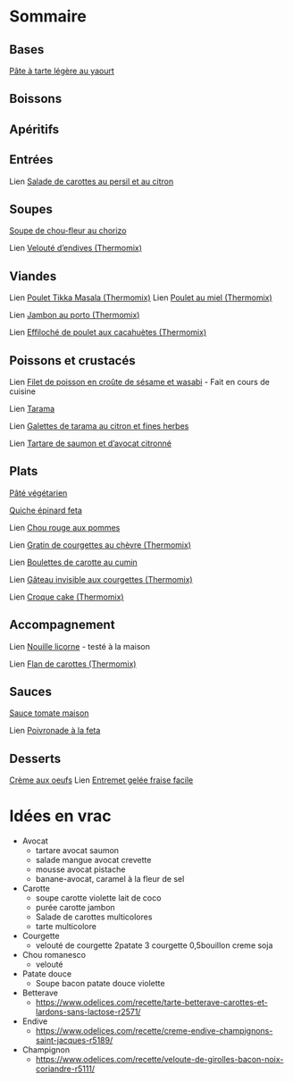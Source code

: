 
# Sommaire

## Bases

[Pâte à tarte légère au yaourt](./Pate_a_tarte_legere.html)

## Boissons

## Apéritifs

## Entrées

Lien [Salade de carottes au persil et au citron](https://www.fourchette-et-bikini.fr/recettes/recettes-minceur/salade-de-carottes-legere-au-persil-et-au-citron.html)


## Soupes

[Soupe de chou-fleur au chorizo](./Soupe_chou_fleur_chorizo.html)

Lien [Velouté d’endives (Thermomix)](https://www.cookomix.com/recettes/veloute-endives-thermomix/)


## Viandes

Lien [Poulet Tikka Masala (Thermomix)](https://www.cookomix.com/recettes/poulet-tikka-masala-thermomix/)
Lien [Poulet au miel (Thermomix)](https://www.cookomix.com/recettes/poulet-au-miel-thermomix/)

Lien [Jambon au porto (Thermomix)](https://www.cookomix.com/recettes/jambon-au-porto-thermomix/)

Lien [Effiloché de poulet aux cacahuètes (Thermomix)](https://www.cookomix.com/recettes/effiloche-de-poulet-aux-cacahuetes-thermomix/)


## Poissons et crustacés

Lien [Filet de poisson en croûte de sésame et wasabi](https://www.cook-and-go.com/fr_FR/user/recipe-print?recipe_id=1360) - Fait en cours de cuisine

Lien [Tarama](https://www.196flavors.com/fr/grece-tarama-taramosalata/)


Lien [Galettes de tarama au citron et fines herbes](https://www.fourchette-et-bikini.fr/recettes/recettes-minceur/galettes-de-tarama-au-citron-et-fines-herbes.html)

Lien [Tartare de saumon et d’avocat citronné](https://www.fourchette-et-bikini.fr/recettes/recettes-minceur/tartare-minceur-de-saumon-et-davocat-citronne.html)

## Plats

[Pâté végétarien](./Pate_vegetarien.html)

[Quiche épinard feta](./Quiche_epinard_feta.html)

Lien [Chou rouge aux pommes](https://www.marmiton.org/recettes/recette_chou-rouge-aux-pommes-de-ma-grand-mere_44248.aspx)

Lien [Gratin de courgettes au chèvre (Thermomix)](https://www.cookomix.com/recettes/gratin-de-courgettes-chevre-thermomix/)

Lien [Boulettes de carotte au cumin](https://dubiodansmonbento.com/boulettes-de-carotte-au-cumin/)

Lien [Gâteau invisible aux courgettes (Thermomix)](https://www.cookomix.com/recettes/gateau-invisible-aux-courgettes-thermomix/)

Lien [Croque cake (Thermomix)](https://www.cookomix.com/recettes/croque-cake-thermomix/)

## Accompagnement

Lien [Nouille licorne](http://theindigokitchen.com/quick-and-simple-unicorn-noodles/) - testé à la maison

Lien [Flan de carottes (Thermomix)](https://www.cookomix.com/recettes/flan-de-carottes-thermomix/)

## Sauces

[Sauce tomate maison](./Sauce_tomate_maison.html)

Lien [Poivronade à la feta](https://www.cookomix.com/recettes/poivronade-feta-thermomix/)


## Desserts

[Crème aux oeufs](./Creme_aux_oeufs.html)
Lien [Entremet gelée fraise facile](https://www.instagram.com/p/Bq8IUk9DIIl/?utm_source=ig_web_button_share_sheet)

# Idées en vrac

* Avocat
  * tartare avocat saumon
  * salade mangue avocat crevette
  * mousse avocat pistache
  * banane-avocat, caramel à la fleur de sel
* Carotte
  * soupe carotte violette lait de coco
  * purée carotte jambon
  * Salade de carottes multicolores
  * tarte multicolore
* Courgette
  * velouté de courgette 2patate 3 courgette 0,5bouillon creme soja
* Chou romanesco
  * velouté
* Patate douce
  * Soupe bacon patate douce violette
* Betterave
  * https://www.odelices.com/recette/tarte-betterave-carottes-et-lardons-sans-lactose-r2571/
* Endive
  * https://www.odelices.com/recette/creme-endive-champignons-saint-jacques-r5189/
* Champignon
  * https://www.odelices.com/recette/veloute-de-girolles-bacon-noix-coriandre-r5111/
